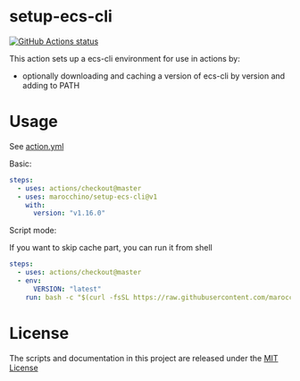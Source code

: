 # setup-ecs-cli

<p align="left">
  <a href="https://github.com/marocchino/setup-ecs-cli"><img alt="GitHub Actions status" src="https://github.com/marocchino/setup-ecs-cli/workflows/test/badge.svg"></a>
</p>

This action sets up a ecs-cli environment for use in actions by:

- optionally downloading and caching a version of ecs-cli by version and adding to PATH

# Usage

See [action.yml](action.yml)

Basic:

```yaml
steps:
  - uses: actions/checkout@master
  - uses: marocchino/setup-ecs-cli@v1
    with:
      version: "v1.16.0"
```

Script mode:

If you want to skip cache part, you can run it from shell

```yaml
steps:
  - uses: actions/checkout@master
  - env:
      VERSION: "latest"
    run: bash -c "$(curl -fsSL https://raw.githubusercontent.com/marocchino/setup-ecs-cli/v1/entrypoint.sh)"
```

# License

The scripts and documentation in this project are released under the [MIT License](LICENSE)

